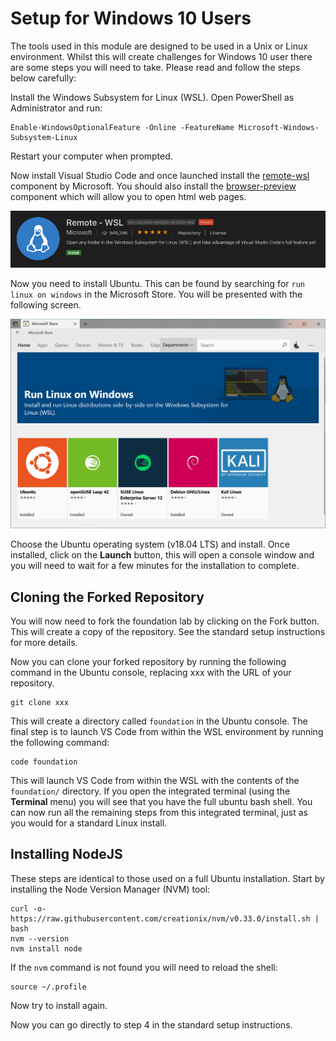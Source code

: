 
# Setup for Windows 10 Users

The tools used in this module are designed to be used in a Unix or Linux environment. Whilst this will create challenges for Windows 10 user there are some steps you will need to take. Please read and follow the steps below carefully:

Install the Windows Subsystem for Linux (WSL). Open PowerShell as Administrator and run:

``` shell
Enable-WindowsOptionalFeature -Online -FeatureName Microsoft-Windows-Subsystem-Linux
```

Restart your computer when prompted.

Now install Visual Studio Code and once launched install the [remote-wsl](https://marketplace.visualstudio.com/items?itemName=ms-vscode-remote.remote-wsl) component by Microsoft. You should also install the [browser-preview](https://marketplace.visualstudio.com/items?itemName=auchenberg.vscode-browser-preview) component which will allow you to open html web pages.

![remote-wsl](exercises/.images/remote-wsl.png)

Now you need to install Ubuntu. This can be found by searching for `run linux on windows` in the Microsoft Store. You will be presented with the following screen.

![Microsoft Store](exercises/.images/store.png)

Choose the Ubuntu operating system (v18.04 LTS) and install. Once installed, click on the **Launch** button, this will open a console window and you will need to wait for a few minutes for the installation to complete.

## Cloning the Forked Repository

You will now need to fork the foundation lab by clicking on the Fork button. This will create a copy of the repository. See the standard setup instructions for more details.

Now you can clone your forked repository by running the following command in the Ubuntu console, replacing xxx with the URL of your repository.

```shell
git clone xxx
```

This will create a directory called `foundation` in the Ubuntu console. The final step is to launch VS Code from within the WSL environment by running the following command:

```shell
code foundation
```

This will launch VS Code from within the WSL with the contents of the `foundation/` directory. If you open the integrated terminal (using the **Terminal** menu) you will see that you have the full ubuntu bash shell. You can now run all the remaining steps from this integrated terminal, just as you would for a standard Linux install.

## Installing NodeJS

These steps are identical to those used on a full Ubuntu installation. Start by installing the Node Version Manager (NVM) tool:

```shell
curl -o- https://raw.githubusercontent.com/creationix/nvm/v0.33.0/install.sh | bash
nvm --version
nvm install node
```

If the `nvm` command is not found you will need to reload the shell:

```shell
source ~/.profile
```

Now try to install again.

Now you can go directly to step 4 in the standard setup instructions.

